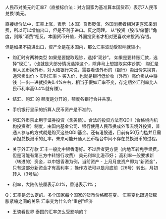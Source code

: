人民币对美元的汇率7（直接标价法：对方国家为基准算本国货币）表示7人民币兑换1美元。

直接标价法中，汇率上涨，表示（本国）货币贬值，外国消费者相对更喜欢来消费，所以可以增加出口，但是不利于进口。反之同理。
从“投资（股市/储蓄）”角度，则跟“消费”相反，本国货币升值，外国投资者才相对更喜欢来投资/存钱。

但是如果不搞进出口，资产全是在本国内，那么汇率波动受影响就较小。


- 购汇时有两种类型
如果是要提取现钞，选择“现钞”。
如果是要转账汇款，选择“现汇”。（也就是大部分情况选择这个，除非马上想提取实体钞票）
购汇是用人民币换外币，对大陆银行来说，需要看该外币的（银行）卖出价来换算，通常卖出价 > 实时汇率 > 买入价，也就是银行低价收（外币）高价卖从中赚钱（一出一进就损失0.4%左右，相当于假如汇率不变，存定期外汇利率比人民币利率高0.4%就有赚）。
- 结汇、购汇 的 额度是分开的，额度各银行合并共享。
- 手机银行显示的折算人民币资产是不准的。
- 购汇外币禁止用于证券投资（含美债）。合法的投资方法有QDII（合格境内机构投资者）制度，由国内基金公司、银行使用人民币换成外币去境外投资，普通人参与的方式就是购买这些QDII基金。还有港股通，目前有50万门槛并且需承担兑换港币的汇率，未来可能开通人民币柜台中间不存在兑换港币的过程。

- 关于外汇存款
汇丰一般比中银香港好。不过后者更方便（内地互转免手续费，但是可能有第三方中转银行收费）
美元利率比港币好；
高利率一般要求新（转进的）资金，以中银香港为例，当前资产 - 上月月底资产即为“新资金”，只有这部分新资金才有高利率；
操作方法可以是月底前（26号）转出，月初转入（3号后）

- 利率，大陆传统厘表示0.1%，香港表示1%；


Q：汇率是怎么定的。多个国家每个国家的货币价格都在变。
汇率变化跟通货膨胀紧缩之间的关系
汇率变为什么会“重创”经济
- 王骁看世界 泰国的汇率怎么受影响的？